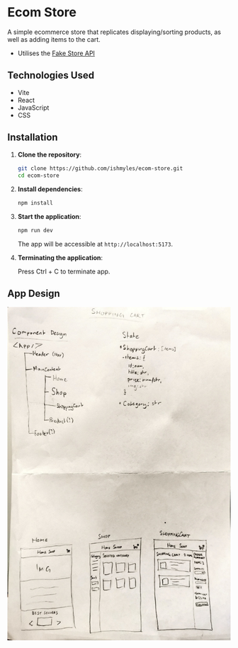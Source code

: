 # Ecom Store

A simple ecommerce store that replicates displaying/sorting products, as well as adding items to the cart.

- Utilises the [Fake Store API](https://fakestoreapi.com/)

## Technologies Used

- Vite
- React
- JavaScript
- CSS

## Installation

1. **Clone the repository**:

   ```bash
   git clone https://github.com/ishmyles/ecom-store.git
   cd ecom-store
   ```

2. **Install dependencies**:

   ```bash
   npm install
   ```

3. **Start the application**:

   ```bash
   npm run dev
   ```

   The app will be accessible at `http://localhost:5173`.

4. **Terminating the application**:

   Press Ctrl + C to terminate app.

## App Design

![](./DESIGN_FILES/ShoppingCartDesign.jpg)
